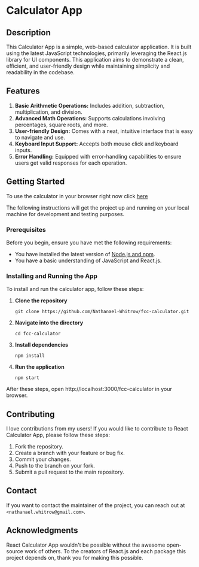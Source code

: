 # Calculator App

## Description

This Calculator App is a simple, web-based calculator application. It is built using the latest JavaScript technologies, primarily leveraging the React.js library for UI components. This application aims to demonstrate a clean, efficient, and user-friendly design while maintaining simplicity and readability in the codebase.

## Features

1. **Basic Arithmetic Operations:** Includes addition, subtraction, multiplication, and division.
2. **Advanced Math Operations:** Supports calculations involving percentages, square roots, and more.
3. **User-friendly Design:** Comes with a neat, intuitive interface that is easy to navigate and use.
4. **Keyboard Input Support:** Accepts both mouse click and keyboard inputs.
5. **Error Handling:** Equipped with error-handling capabilities to ensure users get valid responses for each operation.

## Getting Started

To use the calculator in your browser right now click [here](https://nathanael-whitrow.github.io/fcc-calculator/)

The following instructions will get the project up and running on your local machine for development and testing purposes.

### Prerequisites

Before you begin, ensure you have met the following requirements:

- You have installed the latest version of [Node.js and npm](https://nodejs.org/en/download/).
- You have a basic understanding of JavaScript and React.js.

### Installing and Running the App

To install and run the calculator app, follow these steps:

1. **Clone the repository**

    ```
    git clone https://github.com/Nathanael-Whitrow/fcc-calculator.git
    ```

2. **Navigate into the directory**

    ```
    cd fcc-calculator
    ```

3. **Install dependencies**

    ```
    npm install
    ```

4. **Run the application**

    ```
    npm start
    ```

After these steps, open http://localhost:3000/fcc-calculator in your browser.

## Contributing

I love contributions from my users! If you would like to contribute to React Calculator App, please follow these steps:

1. Fork the repository.
2. Create a branch with your feature or bug fix.
3. Commit your changes.
4. Push to the branch on your fork.
5. Submit a pull request to the main repository.

## Contact

If you want to contact the maintainer of the project, you can reach out at `<nathanael.whitrow@gmail.com>`.

## Acknowledgments

React Calculator App wouldn't be possible without the awesome open-source work of others. To the creators of React.js and each package this project depends on, thank you for making this possible.
